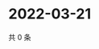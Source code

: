 # 2022-03-21

共 0 条

<!-- BEGIN WEIBO -->
<!-- 最后更新时间 Mon Mar 21 2022 17:15:11 GMT+0800 (China Standard Time) -->

<!-- END WEIBO -->

